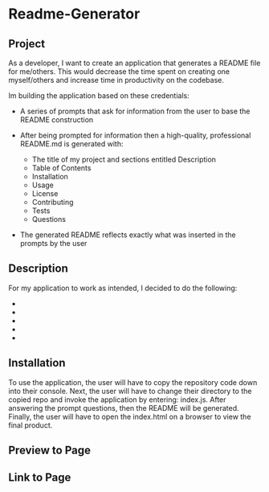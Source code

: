 # Readme-Generator

## Project
As a developer, I want to create an application that generates a README file for me/others. This would decrease the time spent on creating one myself/others and increase time in productivity on the codebase.

Im building the application based on these credentials:

* A series of prompts that ask for information from the user to base the README construction
* After being prompted for information then a high-quality, professional README.md is generated with:
  * The title of my project and sections entitled Description
  * Table of Contents
  * Installation 
  * Usage
  * License 
  * Contributing
  * Tests
  * Questions
  
* The generated README reflects exactly what was inserted in the prompts by the user

## Description
For my application to work as intended, I decided to do the following:

* 
*
* 
* 
* 

## Installation
To use the application, the user will have to copy the repository code down into their console.
Next, the user will have to change their directory to the copied repo and invoke the application by entering: index.js.
After answering the prompt questions, then the README will be generated. Finally, the user will have to open the index.html on a browser to view the final product.

## Preview to Page

## Link to Page
